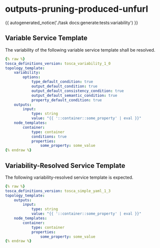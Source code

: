 # outputs-pruning-produced-unfurl

{{ autogenerated_notice('./task docs:generate:tests:variability') }}


## Variable Service Template

The variability of the following variable service template shall be resolved.

```yaml linenums="1"
{% raw %}
tosca_definitions_version: tosca_variability_1_0
topology_template:
    variability:
        options:
            type_default_condition: true
            output_default_condition: true
            output_default_consistency_condition: true
            output_default_semantic_condition: true
            property_default_condition: true
    outputs:
        input:
            type: string
            value: "{{ '::container::some_property' | eval }}"
    node_templates:
        container:
            type: container
            conditions: true
            properties:
                some_property: some_value
{% endraw %}
```




## Variability-Resolved Service Template

The following variability-resolved service template is expected.

```yaml linenums="1"
{% raw %}
tosca_definitions_version: tosca_simple_yaml_1_3
topology_template:
    outputs:
        input:
            type: string
            value: "{{ '::container::some_property' | eval }}"
    node_templates:
        container:
            type: container
            properties:
                some_property: some_value
{% endraw %}
```

